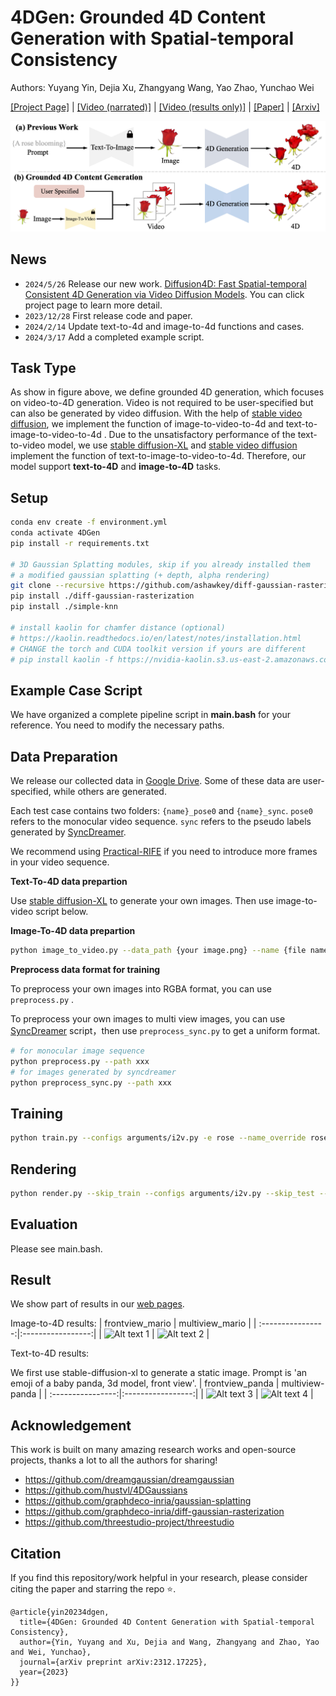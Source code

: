 # 4DGen: Grounded 4D Content Generation with Spatial-temporal Consistency
Authors: Yuyang Yin, Dejia Xu, Zhangyang Wang, Yao Zhao, Yunchao Wei

[[Project Page]](https://vita-group.github.io/4DGen/) | [[Video (narrated)]](https://www.youtube.com/watch?v=-bXyBKdpQ1o) | [[Video (results only)]](https://www.youtube.com/watch?v=Hbava1VpeXY) | [[Paper]](https://github.com/VITA-Group/4DGen/blob/main/4dgen.pdf) | [[Arxiv]](https://arxiv.org/abs/2312.17225)

<!-- ![overview](https://raw.githubusercontent.com/VITA-Group/4DGen/main/docs/static/media/task.a51c143187610723eb8f.png) -->

![overview](docs/static/media/task.b31b8f9ca2816ed0074f.png)

## News
- `2024/5/26`   Release our new work. [Diffusion4D: Fast Spatial-temporal Consistent 4D Generation via Video Diffusion Models](https://vita-group.github.io/Diffusion4D/). You can click project page to learn more detail.
- `2023/12/28`  First release code and paper.
- `2024/2/14`   Update text-to-4d and image-to-4d functions and cases.
- `2024/3/17`   Add a completed example script.

## Task Type
As show in figure above, we define grounded 4D generation, which focuses on video-to-4D generation. Video is not required to be user-specified but can also be generated by video diffusion. With the help of [stable video diffusion](https://github.com/nateraw/stable-diffusion-videos), we implement the function  of image-to-video-to-4d  and text-to-image-to-video-to-4d . Due to the unsatisfactory performance of the text-to-video model, we use [stable diffusion-XL](https://huggingface.co/stabilityai/stable-diffusion-xl-base-1.0) and [stable video diffusion](https://github.com/nateraw/stable-diffusion-videos) implement the function  of text-to-image-to-video-to-4d. Therefore, our model support **text-to-4D** and **image-to-4D** tasks.




## Setup

```bash
conda env create -f environment.yml
conda activate 4DGen
pip install -r requirements.txt

# 3D Gaussian Splatting modules, skip if you already installed them
# a modified gaussian splatting (+ depth, alpha rendering)
git clone --recursive https://github.com/ashawkey/diff-gaussian-rasterization
pip install ./diff-gaussian-rasterization
pip install ./simple-knn

# install kaolin for chamfer distance (optional)
# https://kaolin.readthedocs.io/en/latest/notes/installation.html
# CHANGE the torch and CUDA toolkit version if yours are different
# pip install kaolin -f https://nvidia-kaolin.s3.us-east-2.amazonaws.com/torch-1.12.1_cu116.html
```

## Example Case Script
We have organized a complete pipeline script in **main.bash** for your reference. You need to modify the necessary paths.


## Data Preparation

We release our collected data in [Google Drive](https://drive.google.com/drive/folders/1-lbtj-YiA7d0Nbe6Qcc_t0W_CKKEw_bm?usp=drive_link). Some of these data are user-specified, while others are generated. 

Each test case contains two folders: `{name}_pose0` and `{name}_sync`. `pose0` refers to the monocular video sequence. `sync` refers to the pseudo labels generated by [SyncDreamer](https://github.com/liuyuan-pal/SyncDreamer).

We recommend using [Practical-RIFE](https://github.com/hzwer/Practical-RIFE) if you need to introduce more frames in your video sequence.

**Text-To-4D data prepartion**

Use [stable diffusion-XL](https://huggingface.co/stabilityai/stable-diffusion-xl-base-1.0) to generate your own images. Then use image-to-video script below.

**Image-To-4D data prepartion**
```bash
python image_to_video.py --data_path {your image.png} --name {file name}  #It may be necessary to try multiple seeds to obtain the desired results.
```

**Preprocess data format for training** 

To preprocess your own images into RGBA format, you can use `preprocess.py` .

To preprocess your own images to multi view images, you can use [SyncDreamer](https://github.com/liuyuan-pal/SyncDreamer) script，then use `preprocess_sync.py` to get a uniform format.

```bash
# for monocular image sequence
python preprocess.py --path xxx
# for images generated by syncdreamer
python preprocess_sync.py --path xxx
```

## Training

```bash
python train.py --configs arguments/i2v.py -e rose --name_override rose
```

## Rendering

```bash
python render.py --skip_train --configs arguments/i2v.py --skip_test --model_path "./output/xxxx/"
```





## Evaluation
Please see main.bash.

<!-- As for CLIP loss, we calculate clip distance loss between rendered images and reference images. The refernce images are n frames. The rendered images are 10 viewpoints in each timestep. 

As for CLIP-T loss, we choose to also measure CLIP-T distance at different viewpoint, not only for the frontal view but also for the back and side views.

```bash
cd evaluation
bash eval.bash  #please change file paths before running
``` -->


## Result ##
We show part of results in our [web pages](https://vita-group.github.io/4DGen/).

Image-to-4D results:
| frontview_mario   | multiview_mario   |
| :----------------:|:-----------------:|
| ![Alt text 1](docs/static/media/mario.gif) | ![Alt text 2](docs/static/media/multiview_mario.gif) |

Text-to-4D results:

We first use stable-diffusion-xl to generate a static image. Prompt is 'an emoji of a baby panda, 3d model, front view'. 
| frontview_panda   | multiview-panda   |
| :----------------:|:-----------------:|
| ![Alt text 3](docs/static/media/panda_pose0.gif) | ![Alt text 4](docs/static/media/panda_multiview.gif) |



## Acknowledgement

This work is built on many amazing research works and open-source projects, thanks a lot to all the authors for sharing!

- https://github.com/dreamgaussian/dreamgaussian
- https://github.com/hustvl/4DGaussians
- https://github.com/graphdeco-inria/gaussian-splatting
- https://github.com/graphdeco-inria/diff-gaussian-rasterization
- https://github.com/threestudio-project/threestudio




## Citation
If you find this repository/work helpful in your research, please consider citing the paper and starring the repo ⭐.

```
@article{yin20234dgen,
  title={4DGen: Grounded 4D Content Generation with Spatial-temporal Consistency},
  author={Yin, Yuyang and Xu, Dejia and Wang, Zhangyang and Zhao, Yao and Wei, Yunchao},
  journal={arXiv preprint arXiv:2312.17225},
  year={2023}
}}
```

